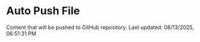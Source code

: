 # Auto Push File

Content that will be pushed to GitHub repository.
Last updated: 08/13/2025, 06:51:31 PM